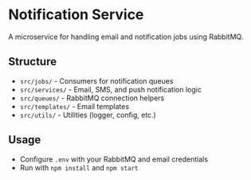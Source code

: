 # Notification Service

A microservice for handling email and notification jobs using RabbitMQ.

## Structure
- `src/jobs/` - Consumers for notification queues
- `src/services/` - Email, SMS, and push notification logic
- `src/queues/` - RabbitMQ connection helpers
- `src/templates/` - Email templates
- `src/utils/` - Utilities (logger, config, etc.)

## Usage
- Configure `.env` with your RabbitMQ and email credentials
- Run with `npm install` and `npm start`
